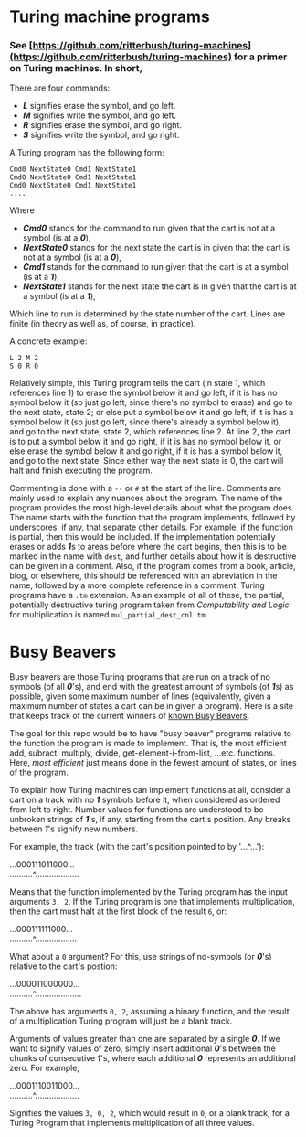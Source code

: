 # Turing machine programs

### See [https://github.com/ritterbush/turing-machines](https://github.com/ritterbush/turing-machines) for a primer on Turing machines. In short,

There are four commands:

* ***L*** signifies erase the symbol, and go left.
* ***M*** signifies write the symbol, and go left.
* ***R*** signifies erase the symbol, and go right.
* ***S*** signifies write the symbol, and go right.

A Turing program has the following form:

    Cmd0 NextState0 Cmd1 NextState1
    Cmd0 NextState0 Cmd1 NextState1
    Cmd0 NextState0 Cmd1 NextState1
    ....

Where


* ***Cmd0*** stands for the command to run given that the cart is not at a symbol (is at a ***0***),
* ***NextState0*** stands for the next state the cart is in given that the cart is not at a symbol (is at a ***0***),
* ***Cmd1*** stands for the command to run given that the cart is at a symbol (is at a ***1***),
* ***NextState1*** stands for the next state the cart is in given that the cart is at a symbol (is at a ***1***),

Which line to run is determined by the state number of the cart. Lines are finite (in theory as well as, of course, in practice).

A concrete example:

    L 2 M 2
    S 0 R 0

Relatively simple, this Turing program tells the cart (in state 1, which references line 1) to erase the symbol below it and go left, if it is has no symbol below it (so just go left, since there's no symbol to erase) and go to the next state, state 2; or else put a symbol below it and go left, if it is has a symbol below it (so just go left, since there's already a symbol below it), and go to the next state, state 2, which references line 2. At line 2, the cart is to put a symbol below it and go right, if it is has no symbol below it, or else erase the symbol below it and go right, if it is has a symbol below it, and go to the next state. Since either way the next state is 0, the cart will halt and finish executing the program.


Commenting is done with a `--` or `#` at the start of the line. Comments are mainly used to explain any nuances about the program. The name of the program provides the most high-level details about what the program does. The name starts with the function that the program implements, followed by underscores, if any, that separate other details. For example, if the function is partial, then this would be included. If the implementation potentially erases or adds ***1***s to areas before where the cart begins, then this is to be marked in the name with `dest`, and further details about how it is destructive can be given in a comment. Also, if the program comes from a book, article, blog, or elsewhere, this should be referenced with an abreviation in the name, followed by a more complete reference in a comment. Turing programs have a `.tm` extension. As an example of all of these, the partial, potentially destructive turing program taken from *Computability and Logic* for multiplication is named `mul_partial_dest_cnl.tm`.


# Busy Beavers

Busy beavers are those Turing programs that are run on a track of no symbols (of all ***0***'s), and end with the greatest amount of symbols (of ***1***s) as possible, given some maximum number of lines (equivalently, given a maximum number of states a cart can be in given a program). Here is a site that keeps track of the current winners of [known Busy Beavers](https://webusers.imj-prg.fr/~pascal.michel/bbc.html).

The goal for this repo would be to have "busy beaver" programs relative to the function the program is made to implement. That is, the most efficient add, subract, multiply, divide, get-element-i-from-list, ...etc. functions. Here, *most efficient* just means done in the fewest amount of states, or lines of the program.

To explain how Turing machines can implement functions at all, consider a cart on a track with no ***1*** symbols before it, when considered as ordered from left to right. Number values for functions are understood to be unbroken strings of ***1***'s, if any, starting from the cart's position. Any breaks between ***1***'s signify new numbers.

For example, the track (with the cart's position pointed to by '...^...'):

...000111011000...\
..........^...................

Means that the function implemented by the Turing program has the input arguments `3, 2`. If the Turing program is one that implements multiplication, then the cart must halt at the first block of the result `6`, or:

...000111111000...\
..........^..................

What about a `0` argument? For this, use strings of no-symbols (or ***0***'s) relative to the cart's postion:

...000011000000...\
..........^....................

The above has arguments `0, 2`, assuming a binary function, and the result of a multiplication Turing program will just be a blank track.

Arguments of values greater than one are separated by a single ***0***. If we want to signify values of zero, simply insert additional ***0***'s between the chunks of consecutive ***1***'s, where each additional ***0*** represents an additional zero. For example, 

...0001110011000...\
..........^...................

Signifies the values `3, 0, 2`, which would result in `0`, or a blank track, for a Turing Program that implements multiplication of all three values.


